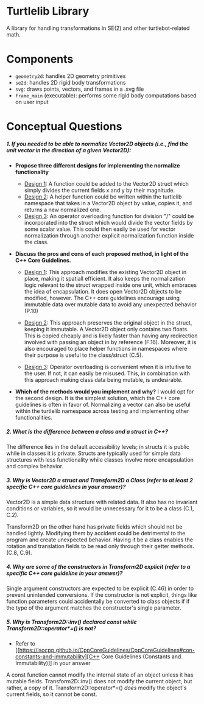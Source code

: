 # Turtlelib Library
A library for handling transformations in SE(2) and other turtlebot-related math.

# Components
- `geometry2d`: handles 2D geometry primitives
- `se2d`: handles 2D rigid body transformations
- `svg`: draws points, vectors, and frames in a .svg file
- `frame_main` (executable): performs some rigid body computations based on user input

# Conceptual Questions
##### 1. If you needed to be able to normalize Vector2D objects (i.e., find the unit vector in the direction of a given Vector2D):
   - **Propose three different designs for implementing the normalize functionality**
      * <ins>Design 1</ins>: A function could be added to the Vector2D struct which simply divides the current fields x and y by their magnitude. 
      * <ins>Design 2</ins>: A helper function could be written within the turtlelib namespace that takes in a Vector2D object by value, copies it, and returns a new normalized one.
      * <ins>Design 3</ins>: An operator overloading function for division "/" could be incorporated into the struct which would divide the vector fields by some scalar value. This could then easily be used for vector normalization through another explicit normalization function inside the class.
    
  - **Discuss the pros and cons of each proposed method, in light of the C++ Core Guidelines.** 
    * <ins>Design 1</ins>: This approach modifies the existing Vector2D object in place, making it spatiall efficient. It also keeps the normalization logic relevant to the struct wrapped inside one unit, which embraces the idea of encapsulation. It does open Vector2D objects to be modified, however. The C++ core guidelines encourage using immutable data over mutable data to avoid any unexpected behavior (P.10)
  
    * <ins>Design 2</ins>: This approach preserves the original object in the struct, keeping it immutable. A Vector2D object only contains two floats. This is copied cheaply and is likely faster than having any redirection involved with passing an object in by reference (F.16). Moreover, it is also encouraged to place helper functions in namespaces where their purpose is useful to the class/struct (C.5). 
    * <ins>Design 3</ins>: Operator overloading is convenient when it is intuitive to the user. If not, it can easily be misused. This, in combination with this approach making class data being mutable, is undesirable.

   - **Which of the methods would you implement and why?**
    I would opt for the second design. It is the simplest solution, which the C++ core guidelines is often in favor of. Normalizing a vector can also be useful within the turtlelib namespace across testing and implementing other functionalities.

##### 2. What is the difference between a class and a struct in C++?
The difference lies in the default accessibility levels; in structs it is public while in classes it is private. Structs are typically used for simple data structures with less functionality while classes involve more encapsulation and complex behavior.

##### 3. Why is Vector2D a struct and Transform2D a Class (refer to at least 2 specific C++ core guidelines in your answer)?
Vector2D is a simple data structure with related data. It also has no invariant conditions or variables, so it would be unnecessary for it to be a class (C.1, C.2). 

Transform2D on the other hand has private fields which should not be handled lightly. Modifying them by accident could be detrimental to the program and create unexpected behavior. Having it be a class enables the rotation and translation fields to be read only through their getter methods. (C.8, C.9).


##### 4. Why are some of the constructors in Transform2D explicit (refer to a specific C++ core guideline in your answer)?

Single argument constructors are expected to be explicit (C.46) in order to prevent unintended conversions. If the constructor is not explicit, things like function parameters could accidentally be converted to class objects if if the type of the argument matches the constructor's single parameter.


##### 5. Why is Transform2D::inv() declared const while Transform2D::operator*=() is not?
   - Refer to [[https://isocpp.github.io/CppCoreGuidelines/CppCoreGuidelines#con-constants-and-immutability][C++ Core Guidelines (Constants and Immutability)]] in your answer

A const function cannot modify the internal state of an object unless it has mutable fields. Transform2D::inv() does not modify the current object, but rather, a copy of it. Transform2D::operator*=() *does* modify the object's current fields, so it cannot be const.